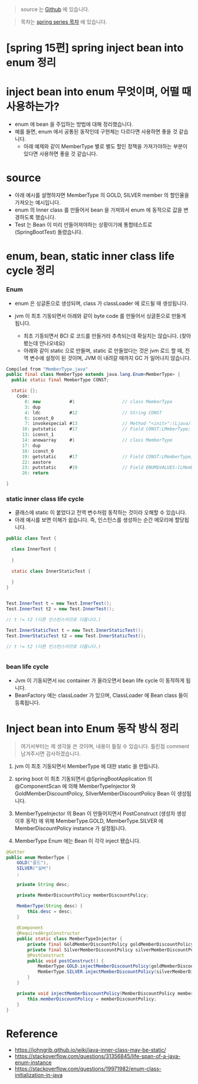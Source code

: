 > source 는 [Github](https://github.com/leechoongyon/spring-boot-example) 에 있습니다.



> 목차는 [spring series 목차](https://insanelysimple.tistory.com/category/Spring/series) 에 있습니다.



# [spring 15편] spring inject bean into enum 정리





# inject bean into enum 무엇이며, 어떨 때 사용하는가?

- enum 에 bean 을 주입하는 방법에 대해 정리했습니다. 
- 예를 들면, enum 에서 공통된 동작인데 구현체는 다르다면 사용하면 좋을 것 같습니다.
  - 아래 예제와 같이 MemberType 별로 별도 할인 정책을 가져가야하는 부분이 있다면 사용하면 좋을 것 같습니다.





# source

- 아래 예시를 설명하자면 MemberType 의 GOLD, SILVER member 의 할인율을 가져오는 예시입니다.
- enum 의 Inner class 를 만들어서 bean 을 가져와서 enum 에 동적으로 값을 변경하도록 했습니다.
- Test 는 Bean 이 미리 만들어져야하는 상황이기에 통합테스트로 (SpringBootTest) 돌렸습니다.

<script src="https://gist.github.com/leechoongyon/a96991a9d28142329ef2dc09bcd2fe04.js"></script>





# enum, bean, static inner class life cycle 정리

### Enum

- enum 은 싱글톤으로 생성되며, class 가 classLoader 에 로드될 때 생성됩니다.

- jvm 이 최초 기동되면서 아래와 같이 byte code 를 만들어서 싱글톤으로 만들게 됩니다.
  - 최초 기동되면서 BCI 로 코드를 만들거라 추측되는데 확실치는 않습니다. (찾아봤는데 안나오네요)
  - 아래와 같이 static 으로 만들며, static 로 만들었다는 것은 jvm 로드 할 때, 전역 변수에 설정이 된 것이며, JVM 이 내려갈 때까지 GC 가 일어나지 않습니다.

```java
Compiled from "MemberType.java"
public final class MemberType extends java.lang.Enum<MemberType> {
  public static final MemberType CONST;

  static {};
    Code:
       0: new           #1                  // class MemberType
       3: dup
       4: ldc           #12                 // String CONST
       6: iconst_0
       7: invokespecial #13                 // Method "<init>":(Ljava/lang/String;I)V
      10: putstatic     #17                 // Field CONST:LMmberType;
      13: iconst_1
      14: anewarray     #1                  // class MemberType
      17: dup
      18: iconst_0
      19: getstatic     #17                 // Field CONST:LMemberType;
      22: aastore
      23: putstatic     #19                 // Field ENUM$VALUES:[LMemberType;
      26: return

}
```





### static inner class life cycle

- 클래스에 static 이 붙었다고 전역 변수처럼 동작하는 것이라 오해할 수 있습니다.
- 아래 예시를 보면 이해가 쉽습니다. 즉, 인스턴스를 생성하는 순간 메모리에 할당됩니다.

```java
public class Test {

  class InnerTest {
    
  }
  
  static class InnerStaticTest {
    
  }
}


Test.InnerTest t = new Test.InnerTest();
Test.InnerTest t2 = new Test.InnerTest();

// t != t2 (다른 인스턴스이므로 다릅니다.)

Test.InnerStaticTest t = new Test.InnerStaticTest();
Test.InnerStaticTest t2 = new Test.InnerStaticTest();

// t != t2 (다른 인스턴스이므로 다릅니다.)



```





### bean life cycle

- Jvm 이 기동되면서 ioc container 가 올라오면서 bean life cycle 이 동작하게 됩니다.
- BeanFactory 에는 classLoader 가 있으며, ClassLoader 에 Bean class 들이 등록됩니다.









# Inject bean into Enum 동작 방식 정리



> 여기서부터는 제 생각을 쓴 것이며, 내용이 틀릴 수 있습니다. 틀린점 comment 남겨주시면 감사하겠습니다.



1. jvm 이 최초 기동되면서 MemberType 에 대한 static 을 만듭니다.
2. spring boot 이 최초 기동되면서 @SpringBootApplication 의 @ComponentScan 에 의해 MemberTypeInjector 와 GoldMemberDiscountPolicy, SilverMemberDiscountPolicy Bean 이 생성됩니다.

3. MemberTypeInjector 의 Bean 이 만들어지면서 PostConstruct (생성자 생성 이후 동작) 에 위해 MemberType.GOLD, MemberType.SILVER 에 MemberDiscountPolicy instance 가 설정됩니다.
4. MemberType Enum 에는 Bean 이 각각 inject 됐습니다.



```java
@Getter
public enum MemberType {
    GOLD("골드"),
    SILVER("실버")
    ;

    private String desc;

    private MemberDiscountPolicy memberDiscountPolicy;

    MemberType(String desc) {
        this.desc = desc;
    }
    
    @Component
    @RequiredArgsConstructor
    public static class MemberTypeInjector {
        private final GoldMemberDiscountPolicy goldMemberDiscountPolicy;
        private final SilverMemberDiscountPolicy silverMemberDiscountPolicy;
        @PostConstruct
        public void postConstruct() {
            MemberType.GOLD.injectMemberDiscountPolicy(goldMemberDiscountPolicy);
            MemberType.SILVER.injectMemberDiscountPolicy(silverMemberDiscountPolicy);
        }
    }

    private void injectMemberDiscountPolicy(MemberDiscountPolicy memberDiscountPolicy) {
        this.memberDiscountPolicy = memberDiscountPolicy;
    }
}
```









# Reference

- https://johngrib.github.io/wiki/java-inner-class-may-be-static/
- https://stackoverflow.com/questions/31356845/life-span-of-a-java-enum-instance
- https://stackoverflow.com/questions/19971982/enum-class-initialization-in-java
